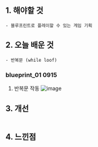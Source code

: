 ## 1. 해야할 것
```
- 블루프린트로 플레이할 수 있는 게임 기획
```

## 2. 오늘 배운 것
```
- 반복문 (while loof)
```
### blueprint_01 0915
1. 반복문 작동
![image](https://github.com/JM94Ent/TIL-WIL/assets/143363550/804d7af2-a0de-4c29-be8e-979d3ad50134)

## 3. 개선
```

```

## 4. 느낀점
```

```
